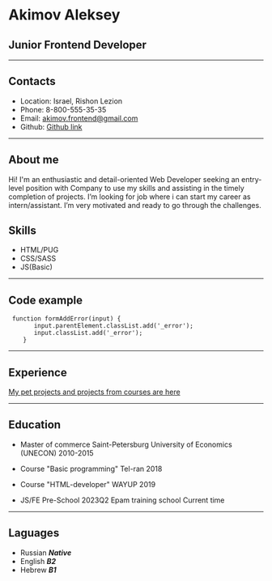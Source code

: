 # Akimov Aleksey
## Junior Frontend Developer

********* 

## Contacts

* Location: Israel, Rishon Lezion
* Phone: 8-800-555-35-35
* Email: akimov.frontend@gmail.com
* Github: [Github link](https://github.com/sawm-front)

********* 

## About me

Hi! I'm an enthusiastic and detail-oriented Web Developer seeking an entry-level position with Company to use my skills and assisting in the timely completion of projects. I’m looking for job where i can start my career as intern/assistant. I’m very motivated and ready to go through the challenges.

## Skills

* HTML/PUG
* CSS/SASS
* JS(Basic)

********* 

## Code example

```
 function formAddError(input) {
       input.parentElement.classList.add('_error');
       input.classList.add('_error');
    }
```
********* 

## Experience

[My pet projects and projects from courses are here](https://github.com/sawm-front)

********* 

## Education 

* Master of commerce
Saint-Petersburg University of Economics (UNECON)
2010-2015

* Course "Basic programming"
Tel-ran
2018

* Course "HTML-developer"
WAYUP
2019

* JS/FE Pre-School 2023Q2
Epam training school
Current time

********* 

## Laguages

* Russian ***Native***
* English ***B2***
* Hebrew ***B1***

